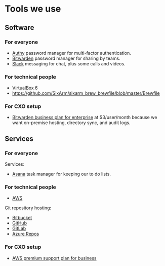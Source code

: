 # Tools we use


## Software

### For everyone

* [Authy](https://authy.com) password manager for multi-factor authentication.
* [Bitwarden](https://bitwarden.com) password manager for sharing by teams.
* [Slack](http://slack.com) messaging for chat, plus some calls and videos.


### For technical people

* [VirtualBox 6](https://www.virtualbox.org/)
* https://github.com/SixArm/sixarm_brew_brewfile/blob/master/Brewfile


### For CXO setup

* [Bitwarden business plan for enterprise](https://vault.bitwarden.com/#/register?org=enterprise) at $3/user/month because we want on-premise hosting, directory sync, and audit logs.


## Services


### For everyone

Services:

* [Asana](https://asana.com) task manager for keeping our to do lists.


### For technical people

* [AWS](https://aws.amazon.com/)

Git repository hosting:

* [Bitbucket](https://bitbucket.com)
* [GitHub](https://github.com)
* [GitLab](https://github.com)
* [Azure Repos](https://azure.microsoft.com/en-us/services/devops/repos/)


### For CXO setup

* [AWS premium support plan for business](https://aws.amazon.com/premiumsupport/plans/)


